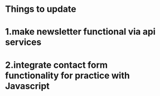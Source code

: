 
#               Things to update

#   1.make newsletter functional via api services

#   2.integrate contact form functionality for practice with Javascript
